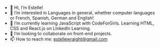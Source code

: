 - 👋 Hi, I’m Estelle!
- 👀 I’m interested in Languages in general, whether computer languages or French, Spanish, German and English!
- 🌱 I’m currently learning JavaScript with CodeForGirls. Learning HTML, CSS and React.js on LInkedIn Learning.
- 💞️ I’m looking to collaborate on front-end projects. 
- 📫 How to reach me: estellewraight@gmail.com

<!---
Escargotte/Escargotte is a ✨ special ✨ repository because its `README.md` (this file) appears on your GitHub profile.
You can click the Preview link to take a look at your changes.
--->
